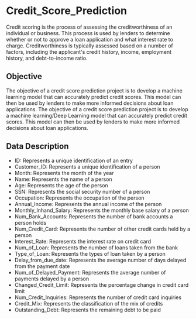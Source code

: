 # Credit_Score_Prediction

Credit scoring is the process of assessing the creditworthiness of an individual or business. This process is used by lenders to determine whether or not to approve a loan application and what interest rate to charge. Creditworthiness is typically assessed based on a number of factors, including the applicant's credit history, income, employment history, and debt-to-income ratio.

## Objective
The objective of a credit score prediction project is to develop a machine learning model that can accurately predict credit scores. This model can then be used by lenders to make more informed decisions about loan applications.
The objective of a credit score prediction project is to develop a machine learning/Deep Learning model that can accurately predict credit scores. This model can then be used by lenders to make more informed decisions about loan applications.


## Data Description
- ID: Represents a unique identification of an entry
- Customer_ID: Represents a unique identification of a person
- Month: Represents the month of the year
- Name: Represents the name of a person
- Age: Represents the age of the person
- SSN: Represents the social security number of a person
- Occupation: Represents the occupation of the person
- Annual_Income: Represents the annual income of the person
- Monthly_Inhand_Salary: Represents the monthly base salary of a person
- Num_Bank_Accounts: Represents the number of bank accounts a person holds
- Num_Credit_Card: Represents the number of other credit cards held by a person
- Interest_Rate: Represents the interest rate on credit card
- Num_of_Loan: Represents the number of loans taken from the bank
- Type_of_Loan: Represents the types of loan taken by a person
- Delay_from_due_date: Represents the average number of days delayed from the payment date
- Num_of_Delayed_Payment: Represents the average number of payments delayed by a person
- Changed_Credit_Limit: Represents the percentage change in credit card limit
- Num_Credit_Inquiries: Represents the number of credit card inquiries
- Credit_Mix: Represents the classification of the mix of credits
- Outstanding_Debt: Represents the remaining debt to be paid



